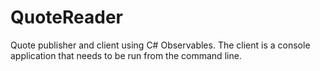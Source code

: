# QuoteReader
Quote publisher and client using C# Observables.
The client is a console application that needs to be run from the command line.
